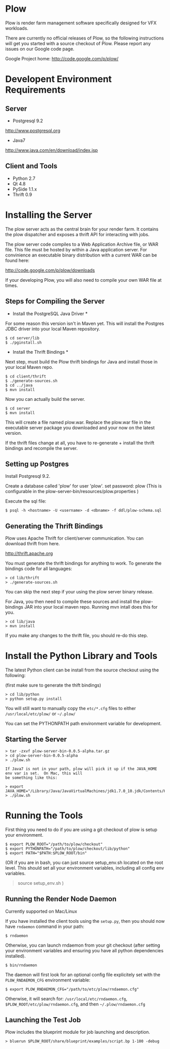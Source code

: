 Plow
====

Plow is render farm management software specifically designed for VFX workloads.

There are currently no official releases of Plow, so the following instructions will get
you started with a source checkout of Plow.  Please report any issues on
our Google code page.

Google Project home: http://code.google.com/p/plow/

Developent Environment Requirements
===================================

Server
------

* Postgresql 9.2

http://www.postgresql.org

* Java7

http://www.java.com/en/download/index.jsp

Client and Tools
----------------

* Python 2.7
* Qt 4.8
* PySide 1.1.x
* Thrift 0.9

Installing the Server
=====================

The plow server acts as the central brain for your render farm.  It contains the plow
dispatcher and exposes a thrift API for interacting with jobs.

The plow server code compiles to a Web Application Archive file, or WAR file.  This file
must be hosted by within a Java application server. For convinience an executable 
binary distribution with a current WAR can be found here:

http://code.google.com/p/plow/downloads

If your developing Plow, you will also need to compile your own WAR file at times.

Steps for Compiling the Server
------------------------------

* Install the PostgreSQL Java Driver *

For some reason this version isn't in Maven yet.   This will install the Postgres JDBC driver into
your local Maven repository.

    $ cd server/lib
    $ ./pginstall.sh


* Install the Thrift Bindings *

Next step, must build the Plow thrift bindings for Java and install those in your local Maven repo.

    $ cd client/thrift
    $ ./generate-sources.sh
    $ cd ../java
    $ mvn install

Now you can actually build the server.

    $ cd server
    $ mvn install

This will create a file named plow.war.  Replace the plow.war file in the executable server package you
downloaded and your now on the latest version.

If the thrift files change at all, you have to re-generate + install the thrift bindings and recompile
the server.

Setting up Postgres
-------------------

Install Postgresql 9.2.

Create a database called 'plow' for user 'plow'.
set password: plow
(This is configurable in the plow-server-bin/resources/plow.properties )

Execute the sql file:

    $ psql -h <hostname> -U <username> -d <dbname> -f ddl/plow-schema.sql

Generating the Thrift Bindings
------------------------------

Plow uses Apache Thrift for client/server communication.  You can download thrift from here.

http://thrift.apache.org

You must generate the thrift bindings for anything to work.
To generate the bindings code for all languages:

    > cd lib/thrift
    > ./generate-sources.sh

You can skip the next step if your using the plow server binary release.

For Java, you then need to compile these sources and install the plow-bindings JAR into your local maven repo.  Running
mvn intall does this for you.

    > cd lib/java
    > mvn install

If you make any changes to the thrift file, you should re-do this step.


Install the Python Library and Tools
====================================

The latest Python client can be install from the source checkout using the following:

(first make sure to generate the thift bindings)

```
> cd lib/python
> python setup.py install
```

You will still want to manually copy the `etc/*.cfg` files to either `/usr/local/etc/plow/` or `~/.plow/`

You can set the PYTHONPATH path environment variable for development.

Starting the Server
-------------------

    > tar -zxvf plow-server-bin-0.0.5-alpha.tar.gz
    > cd plow-server-bin-0.0.5-alpha
    > ./plow.sh

    If Java7 is not in your path, plow will pick it up if the JAVA_HOME env var is set.  On Mac, this will
    be something like this:

    > export JAVA_HOME="/Library/Java/JavaVirtualMachines/jdk1.7.0_10.jdk/Contents/Home"
    > ./plow.sh


Running the Tools
=================

First thing you need to do if you are using a git checkout of plow is setup your environment.

    $ export PLOW_ROOT="/path/to/plow/checkout"
    $ export PYTHONPATH="/path/to/plow/checkout/lib/python"
    $ export PATH="$PATH:$PLOW_ROOT/bin"

(OR if you are in bash, you can just source setup_env.sh located on the root level.
 This should set all your environment variables, including all config env variables.
  > source setup_env.sh
)



Running the Render Node Daemon
------------------------------

Currently supported on Mac/Linux

If you have installed the client tools using the `setup.py`, then you should now have `rndaemon` command in your path:

    $ rndaemon

Otherwise, you can launch rndaemon from your git checkout (after setting your environment variables and ensuring you have all python dependencies installed).

    $ bin/rndaemon

The daemon will first look for an optional config file explicitely set with the `PLOW_RNDAEMON_CFG` environment variable:

    $ export PLOW_RNDAEMON_CFG="/path/to/etc/plow/rndaemon.cfg"

Otherwise, it will search for: `/usr/local/etc/rndaemon.cfg`, `$PLOW_ROOT/etc/plow/rndaemon.cfg`, and then `~/.plow/rndaemon.cfg`

Launching the Test Job
----------------------

Plow includes the blueprint module for job launching and description.

    > bluerun $PLOW_ROOT/share/blueprint/examples/script.bp 1-100 -debug

